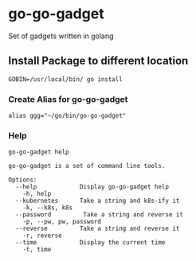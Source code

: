 # go-go-gadget

Set of gadgets written in golang

## Install Package to different location

```
GOBIN=/usr/local/bin/ go install
```

### Create Alias for go-go-gadget

```
alias ggg="~/go/bin/go-go-gadget"
```

### Help

```
go-go-gadget help
```

```
go-go-gadget is a set of command line tools.

Options:
  --help            Display go-go-gadget help
    -h, help
  --kubernetes      Take a string and k8s-ify it
    -k, --k8s, k8s
  --password         Take a string and reverse it
    -p, --pw, pw, password
  --reverse         Take a string and reverse it
    -r, reverse
  --time            Display the current time
    -t, time
```
